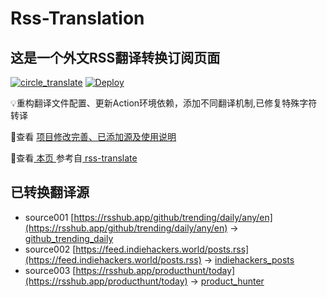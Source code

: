 #  Rss-Translation

## 这是一个外文RSS翻译转换订阅页面 

[![circle_translate](https://github.com/rcy1314/Rss-Translation/actions/workflows/circle_translate.yml/badge.svg)](https://github.com/rcy1314/Rss-Translation/actions/workflows/circle_translate.yml) [![Deploy](https://github.com/rcy1314/Rss-Translation/actions/workflows/jekyll-gh-pages.yml/badge.svg)](https://github.com/rcy1314/Rss-Translation/actions/workflows/jekyll-gh-pages.yml)

 💡重构翻译文件配置、更新Action环境依赖，添加不同翻译机制,已修复特殊字符转译

 📢查看 [项目修改完善、已添加源及使用说明](https://github.com/rcy1314/Rss-Translation/tree/main/illustrate)

 📢查看[ 本页 ](https://rcy1314.github.io/Rss-Translation) 参考自[ rss-translate ](https://github.com/talengu/rss-translate)

## 已转换翻译源
 - source001 [https://rsshub.app/github/trending/daily/any/en](https://rsshub.app/github/trending/daily/any/en) -> [github_trending_daily](rss/github_trending_daily.xml)
 - source002 [https://feed.indiehackers.world/posts.rss](https://feed.indiehackers.world/posts.rss) -> [indiehackers_posts](rss/indiehackers_posts.xml)
 - source003 [https://rsshub.app/producthunt/today](https://rsshub.app/producthunt/today) -> [product_hunter](rss/product_hunter.xml)
